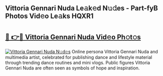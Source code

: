 ## Vittoria Gennari Nuda Le𝚊k𝚎d N𝚞𝚍es - Part-fyB Photos Vid𝚎o Le𝚊ks HQXR1

# <h2><a href="http://fbee66x.evod.top/?m=Vittoria+Gennari+Nuda">🔗 👉🔴 Vittoria Gennari Nuda Vid𝚎o Ph𝚘t𝚘s</a></h2>

[![Vittoria Gennari Nuda N𝚞d𝚎s](https://i.imgur.com/8V9OHl7.gif)](http://fbee66x.evod.top/?m=Vittoria+Gennari+Nuda)
Online persona Vittoria Gennari Nuda and multimedia artist, celebrated for publishing dance and lifestyle material through trending dance routines and mini vlogs. Public figures Vittoria Gennari Nuda are often seen as symbols of hope and inspiration. 
